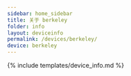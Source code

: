 ```yaml
---
sidebar: home_sidebar
title: 关于 berkeley
folder: info
layout: deviceinfo
permalink: /devices/berkeley/
device: berkeley
---
```

{% include templates/device_info.md %}
